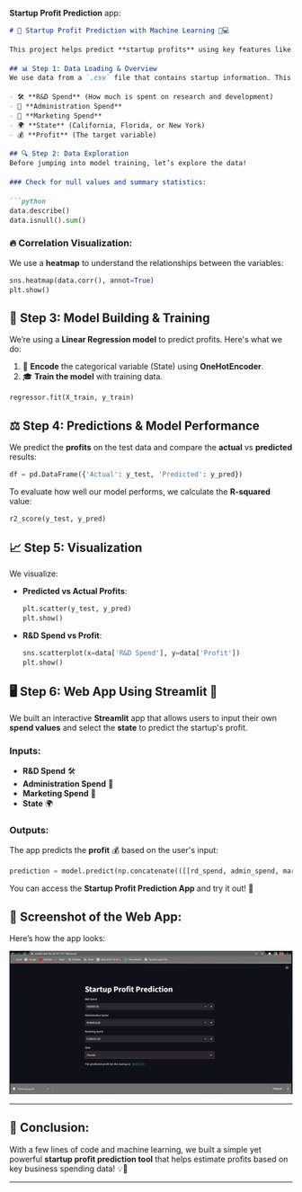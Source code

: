 **Startup Profit Prediction** app:

```markdown
# 💼 Startup Profit Prediction with Machine Learning 🏦💻

This project helps predict **startup profits** using key features like **R&D Spend**, **Administration Spend**, and **Marketing Spend**. It even considers the **state** of operation to make precise predictions! Let’s go through the steps. 🚀

## 📊 Step 1: Data Loading & Overview
We use data from a `.csv` file that contains startup information. This includes:

- 🛠️ **R&D Spend** (How much is spent on research and development)
- 🏢 **Administration Spend**
- 📢 **Marketing Spend**
- 🌍 **State** (California, Florida, or New York)
- 💰 **Profit** (The target variable)

## 🔍 Step 2: Data Exploration
Before jumping into model training, let’s explore the data!

### Check for null values and summary statistics:

```python
data.describe()
data.isnull().sum()
```

### 🔥 Correlation Visualization:
We use a **heatmap** to understand the relationships between the variables:

```python
sns.heatmap(data.corr(), annot=True)
plt.show()
```

## 🧠 Step 3: Model Building & Training
We’re using a **Linear Regression model** to predict profits. Here's what we do:

1. 🔄 **Encode** the categorical variable (State) using **OneHotEncoder**.
2. 🎓 **Train the model** with training data.

```python
regressor.fit(X_train, y_train)
```

## ⚖️ Step 4: Predictions & Model Performance
We predict the **profits** on the test data and compare the **actual** vs **predicted** results:

```python
df = pd.DataFrame({'Actual': y_test, 'Predicted': y_pred})
```

To evaluate how well our model performs, we calculate the **R-squared** value:

```python
r2_score(y_test, y_pred)
```

## 📈 Step 5: Visualization
We visualize:

- **Predicted vs Actual Profits**:
  ```python
  plt.scatter(y_test, y_pred)
  plt.show()
  ```
  
- **R&D Spend vs Profit**:
  ```python
  sns.scatterplot(x=data['R&D Spend'], y=data['Profit'])
  plt.show()
  ```

## 🖥️ Step 6: Web App Using Streamlit 🎉
We built an interactive **Streamlit** app that allows users to input their own **spend values** and select the **state** to predict the startup's profit.

### Inputs:
- **R&D Spend** 🛠️
- **Administration Spend** 🏢
- **Marketing Spend** 📢
- **State** 🌍

### Outputs:
The app predicts the **profit** 💰 based on the user's input:

```python
prediction = model.predict(np.concatenate(([[rd_spend, admin_spend, marketing_spend]], state_encoded), axis=1))
```

You can access the **Startup Profit Prediction App** and try it out! 🚀

## 📸 Screenshot of the Web App:
Here’s how the app looks:

![Startup App Screenshot](startup.png)

---

## 🎉 Conclusion:
With a few lines of code and machine learning, we built a simple yet powerful **startup profit prediction tool** that helps estimate profits based on key business spending data! 💡💸

---
